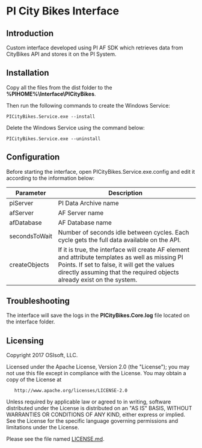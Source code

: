 PI City Bikes Interface
===

## Introduction
Custom interface developed using PI AF SDK which retrieves data from CityBikes API and stores it on the PI System.

## Installation

Copy all the files from the dist folder to the **%PIHOME%\Interface\PICityBikes**. 

Then run the following commands to create the Windows Service:

```
PICityBikes.Service.exe --install
```
Delete the Windows Service using the command below:

```
PICityBikes.Service.exe --uninstall
```

## Configuration

Before starting the interface, open PICityBikes.Service.exe.config and edit it according to the information below:


Parameter | Description
------------ | -------------
piServer | PI Data Archive name
afServer | AF Server name
afDatabase | AF Database name
secondsToWait | Number of seconds idle between cycles. Each cycle gets the full data available on the API.
createObjects | If it is true, the interface will create AF element and attribute templates as well as missing PI Points. If set to false, it will get the values directly assuming that the required objects already exist on the system.

## Troubleshooting

The interface will save the logs in the **PICityBikes.Core.log** file located on the interface folder.


## Licensing
Copyright 2017 OSIsoft, LLC.

   Licensed under the Apache License, Version 2.0 (the "License");
   you may not use this file except in compliance with the License.
   You may obtain a copy of the License at

       http://www.apache.org/licenses/LICENSE-2.0

   Unless required by applicable law or agreed to in writing, software
   distributed under the License is distributed on an "AS IS" BASIS,
   WITHOUT WARRANTIES OR CONDITIONS OF ANY KIND, either express or implied.
   See the License for the specific language governing permissions and
   limitations under the License.
   
Please see the file named [LICENSE.md](LICENSE.md).
